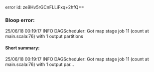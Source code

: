 error id: ze9Hv5rGCnFLLiFxq+2hfQ==
### Bloop error:

25/06/18 00:19:17 INFO DAGScheduler: Got map stage job 11 (count at main.scala:76) with 1 output partitions
#### Short summary: 

25/06/18 00:19:17 INFO DAGScheduler: Got map stage job 11 (count at main.scala:76) with 1 output par...